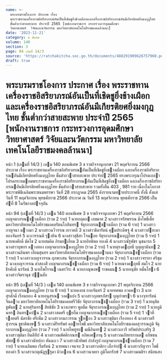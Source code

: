 ```yaml
---
name: >-
  พระบรมราชโองการ ประกาศ เรื่อง
  พระราชทานเครื่องราชอิสริยาภรณ์อันเป็นที่เชิดชูยิ่งช้างเผือกและเครื่องราชอิสริยาภรณ์อันมีเกียรติยศยิ่งมงกุฎไทย
  ชั้นต่ำกว่าสายสะพาย ประจำปี 2565 [พนักงานราชการ กระทรวงการอุดมศึกษา 
  วิทยาศาสตร์  วิจัยและนวัตกรรม มหาวิทยาลัยเทคโนโลยีราชมงคลล้านนา]
date: '2023-11-21'
category: ข พิเศษ
volume: 140
section: 3
page: 94 เล่มที่ 14/3
source: 'https://ratchakitcha.soc.go.th/documents/488291909626757960.pdf'
draft: true
---
```


# พระบรมราชโองการ ประกาศ เรื่อง พระราชทานเครื่องราชอิสริยาภรณ์อันเป็นที่เชิดชูยิ่งช้างเผือกและเครื่องราชอิสริยาภรณ์อันมีเกียรติยศยิ่งมงกุฎไทย ชั้นต่ำกว่าสายสะพาย ประจำปี 2565 [พนักงานราชการ กระทรวงการอุดมศึกษา  วิทยาศาสตร์  วิจัยและนวัตกรรม มหาวิทยาลัยเทคโนโลยีราชมงคลล้านนา]

หน้า 1 (เลมที่ 14/3 ) เลม 140 ตอนพิเศษ 3 ข ราชกิจจานุเบกษา 21 พฤศจิกายน 2566 ประกาศ เรื่อง พระราชทานเครื่องราชอิสริยาภรณอันเป็นที่เชิดชูยิ่งชางเผือก และเครื่องราชอิสริยาภรณอันมีเกียรติยศยิ่งมงกุฎไทย ชั้นต่ํากวาสายสะพาย ประจําป 2565 ทรงพระกรุณาโปรดเกลาโปรดกระหมอมพระราชทานเครื่องราชอิสริยาภรณอันเป็นที่เชิดชูยิ่งชางเผือก และเครื่องราชอิสริยาภรณอันมีเกียรติยศยิ่งมงกุฎไทย ชั้นต่ํากวาสายสะพาย รวมทั้งสิ้น 403 , 981 ราย เนื่องในโอกาสพระราชพิธีเฉลิมพระชนมพรรษา วันที่ 28 กรกฎาคม 2565 ดังรายนามทายประกาศนี้ ทั้งนี้ ตั้งแต่วันที่ 11 พฤศจิกายน พุทธศักราช 2566 ประกาศ ณ วันที่ 13 พฤศจิกายน พุทธศักราช 2566 เป็นปที่ 8 ในรัชกาลปจจุบัน

หน้า 94 (เลมที่ 14/3 ) เลม 140 ตอนพิเศษ 3 ข ราชกิจจานุเบกษา 21 พฤศจิกายน 2566 เบญจมาภรณชางเผือก (รวม 2 ราย) 1 นายกฤตภ เลขมาศ 2 นางสาวจรัสพรรณ มิ่งโพธิ์เตี้ย มหาวิทยาลัยเทคโนโลยีราชมงคลรัตนโกสินทร จัตุรถาภรณชางเผือก (รวม 6 ราย) 1 นางสาวกาญจนา มวงมา 2 นางสาวฉวีวรรณ เยาวหลี 3 นางสาวธิดารัตน์ คุมประดิษฐ 4 นางสาวปยะดา ทองจันทร์ 5 นางวรรณดี รุงทิน 6 นางสาวสุธิสา ใจนอย จัตุรถาภรณมงกุฎไทย (รวม 5 ราย) 1 นายพงศักดิ์ มัคโช 2 นายสมคิด ภิรมยเอี่ยม 3 นายอิทธิพล ทองดี 4 นางสาวณัฐพัชร นุชนารถ 5 นางสาวบุษกร ดวงทอง เบญจมาภรณมงกุฎไทย (รวม 2 ราย) 1 นายตุรงคฤทธิ์ บุญญานันท 2 นางสาวนลินพร เอี่ยมสุนทร มหาวิทยาลัยเทคโนโลยีราชมงคลลานนา จัตุรถาภรณชางเผือก (รวม 1 ราย) 1 นางสาวเบญจวรรณ ฤกษะเสน จัตุรถาภรณมงกุฎไทย (รวม 2 ราย) 1 นางสาวจรรยา ศรีชุม 2 นางเบญจวรรณ คําสองสี เบญจมาภรณชางเผือก (รวม 6 ราย) 1 นายณรงคฤทธิ์ สมใจ 2 นายธีรศักดิ์ นรรัตน์ 3 นายไพโรจน เนตรวีระ 4 นายภาณุพงษ ราชคมน 5 นายอนุชัย หมื่นโฮง 6 นางสาวจิตรานุช ปนสัก

หน้า 95 (เลมที่ 14/3 ) เลม 140 ตอนพิเศษ 3 ข ราชกิจจานุเบกษา 21 พฤศจิกายน 2566 เบญจมาภรณมงกุฎไทย (รวม 6 ราย) 1 นายคงกช กาบจันทร์ 2 นายทศพล อวดหาว 3 นายสุรศักดิ์ เรือนทอง 4 นายอนุสรณ วงคแปง 5 นางสาวกุลพรภัสร บุญกําพรา 6 นางจุฑารัตน์ จีนดวง มหาวิทยาลัยเทคโนโลยีราชมงคลศรีวิชัย จัตุรถาภรณชางเผือก (รวม 3 ราย) 1 นายดุสิต ชูพันธ 2 นายสุรินทร สิทธิชัย 3 นางเกษรา พูลติ้ม จัตุรถาภรณมงกุฎไทย (รวม 2 ราย) 1 นายภูมินทร อินทรแปน 2 นางสาวสดศรี อุยกิ้ม เบญจมาภรณชางเผือก (รวม 5 ราย) 1 วาที่รอยตรี ฉัตรชัย ศรีเพิ่ม 2 นางสาวกนกวรรณ จูหอง 3 นางสาวชุติมา เรืองทอง 4 นางสาวตรีสุวรรณ ชูชาติพงษ 5 นางสาวศิริทรัพย์ คลายโพธิ์ มหาวิทยาลัยเทคโนโลยีราชมงคลสุวรรณภูมิ จัตุรถาภรณมงกุฎไทย (รวม 7 ราย) 1 นายไพฑูรย มณีอินทร 2 นางสาวเกวรี ทรัพย์ประเสริฐ 3 นางสาวชุติมา ยินดีทีป 4 นางสาวณพัศศิกาณฑ อภิพงศภานุ 5 นางสาวณภัสทรกานต อภิษธนพัสส 6 นางสาวนัทปภา หันนะเว 7 นางสาวน้ําทิพย์ กําลังรูป เบญจมาภรณชางเผือก (รวม 7 ราย) 1 นายเฉลิมพล เริ่มรัตน์ 2 นายพนา เจนจบ 3 นางสาวกติกา เล็กจําป 4 นางสาวกัญวรา โพธิ์ทองคํา 5 นางสาวเกตุณัฏฐฐดา ผิวออน 6 นางสาวนาตยา ภูมิโคกรักษ์ 7 นางสาวมณธิรา สนิทแสง
